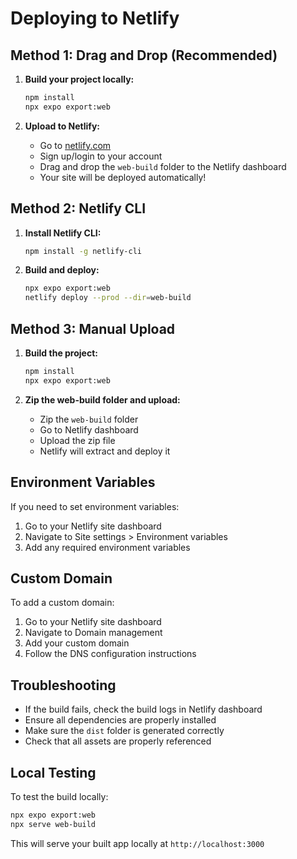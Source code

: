 # Deploying to Netlify

## Method 1: Drag and Drop (Recommended)

1. **Build your project locally:**
   ```bash
   npm install
   npx expo export:web
   ```

2. **Upload to Netlify:**
   - Go to [netlify.com](https://netlify.com)
   - Sign up/login to your account
   - Drag and drop the `web-build` folder to the Netlify dashboard
   - Your site will be deployed automatically!

## Method 2: Netlify CLI

1. **Install Netlify CLI:**
   ```bash
   npm install -g netlify-cli
   ```

2. **Build and deploy:**
   ```bash
   npx expo export:web
   netlify deploy --prod --dir=web-build
   ```

## Method 3: Manual Upload

1. **Build the project:**
   ```bash
   npm install
   npx expo export:web
   ```

2. **Zip the web-build folder and upload:**
   - Zip the `web-build` folder
   - Go to Netlify dashboard
   - Upload the zip file
   - Netlify will extract and deploy it

## Environment Variables

If you need to set environment variables:
1. Go to your Netlify site dashboard
2. Navigate to Site settings > Environment variables
3. Add any required environment variables

## Custom Domain

To add a custom domain:
1. Go to your Netlify site dashboard
2. Navigate to Domain management
3. Add your custom domain
4. Follow the DNS configuration instructions

## Troubleshooting

- If the build fails, check the build logs in Netlify dashboard
- Ensure all dependencies are properly installed
- Make sure the `dist` folder is generated correctly
- Check that all assets are properly referenced

## Local Testing

To test the build locally:
```bash
npx expo export:web
npx serve web-build
```

This will serve your built app locally at `http://localhost:3000` 